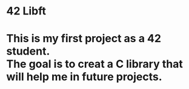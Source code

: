# 42 Libft

<h1>This is my first project as a 42 student.<br>
The goal is to creat a C library that will help me in future projects.<h1>

